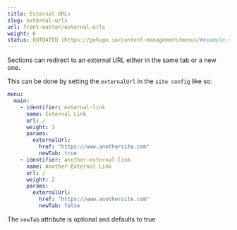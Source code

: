 ```yaml
---
title: External URLs
slug: external-urls
url: front-matter/external-urls
weight: 6
status: OUTDATED (https://gohugo.io/content-management/menus/#example-site-configuration)
---
```


Sections can redirect to an external URL either in the same tab or a new one.

This can be done by setting the `externalUrl` in the `site config` like so:

```yaml
menu:
  main:
    - identifier: external-link
      name: External Link
      url: /
      weight: 1
      params:
        externalUrl:
          href: "https://www.anothersite.com"
          newTab: true
    - identifier: another-external-link
      name: Another External Link
      url: /
      weight: 2
      params:
        externalUrl:
          href: "https://www.anothersite.com"
          newTab: false 
```

The `newTab` attribute is optional and defaults to true
